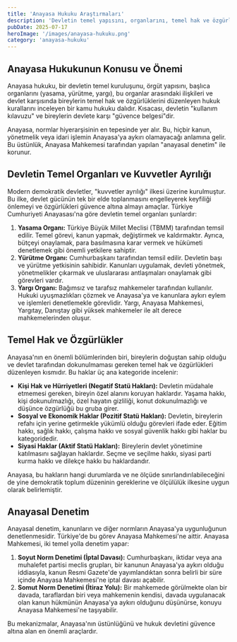 ```yaml
---
title: 'Anayasa Hukuku Araştırmaları'
description: 'Devletin temel yapısını, organlarını, temel hak ve özgürlükleri ve anayasal denetim mekanizmalarını inceleyen bu araştırma, Türkiye anayasal düzenine odaklanmaktadır.'
pubDate: 2025-07-17
heroImage: '/images/anayasa-hukuku.png'
category: 'anayasa-hukuku'
---
```


## Anayasa Hukukunun Konusu ve Önemi

Anayasa hukuku, bir devletin temel kuruluşunu, örgüt yapısını, başlıca organlarını (yasama, yürütme, yargı), bu organlar arasındaki ilişkileri ve devlet karşısında bireylerin temel hak ve özgürlüklerini düzenleyen hukuk kurallarını inceleyen bir kamu hukuku dalıdır. Kısacası, devletin "kullanım kılavuzu" ve bireylerin devlete karşı "güvence belgesi"dir.

Anayasa, normlar hiyerarşisinin en tepesinde yer alır. Bu, hiçbir kanun, yönetmelik veya idari işlemin Anayasa'ya aykırı olamayacağı anlamına gelir. Bu üstünlük, Anayasa Mahkemesi tarafından yapılan "anayasal denetim" ile korunur.

## Devletin Temel Organları ve Kuvvetler Ayrılığı

Modern demokratik devletler, "kuvvetler ayrılığı" ilkesi üzerine kurulmuştur. Bu ilke, devlet gücünün tek bir elde toplanmasını engelleyerek keyfiliği önlemeyi ve özgürlükleri güvence altına almayı amaçlar. Türkiye Cumhuriyeti Anayasası'na göre devletin temel organları şunlardır:

1.  **Yasama Organı:** Türkiye Büyük Millet Meclisi (TBMM) tarafından temsil edilir. Temel görevi, kanun yapmak, değiştirmek ve kaldırmaktır. Ayrıca, bütçeyi onaylamak, para basılmasına karar vermek ve hükümeti denetlemek gibi önemli yetkilere sahiptir.
2.  **Yürütme Organı:** Cumhurbaşkanı tarafından temsil edilir. Devletin başı ve yürütme yetkisinin sahibidir. Kanunları uygulamak, devleti yönetmek, yönetmelikler çıkarmak ve uluslararası antlaşmaları onaylamak gibi görevleri vardır.
3.  **Yargı Organı:** Bağımsız ve tarafsız mahkemeler tarafından kullanılır. Hukuki uyuşmazlıkları çözmek ve Anayasa'ya ve kanunlara aykırı eylem ve işlemleri denetlemekle görevlidir. Yargı, Anayasa Mahkemesi, Yargıtay, Danıştay gibi yüksek mahkemeler ile alt derece mahkemelerinden oluşur.

## Temel Hak ve Özgürlükler

Anayasa'nın en önemli bölümlerinden biri, bireylerin doğuştan sahip olduğu ve devlet tarafından dokunulmaması gereken temel hak ve özgürlükleri düzenleyen kısmıdır. Bu haklar üç ana kategoride incelenir:

-   **Kişi Hak ve Hürriyetleri (Negatif Statü Hakları):** Devletin müdahale etmemesi gereken, bireyin özel alanını koruyan haklardır. Yaşama hakkı, kişi dokunulmazlığı, özel hayatın gizliliği, konut dokunulmazlığı ve düşünce özgürlüğü bu gruba girer.
-   **Sosyal ve Ekonomik Haklar (Pozitif Statü Hakları):** Devletin, bireylerin refahı için yerine getirmekle yükümlü olduğu görevleri ifade eder. Eğitim hakkı, sağlık hakkı, çalışma hakkı ve sosyal güvenlik hakkı gibi haklar bu kategoridedir.
-   **Siyasi Haklar (Aktif Statü Hakları):** Bireylerin devlet yönetimine katılmasını sağlayan haklardır. Seçme ve seçilme hakkı, siyasi parti kurma hakkı ve dilekçe hakkı bu haklardandır.

Anayasa, bu hakların hangi durumlarda ve ne ölçüde sınırlandırılabileceğini de yine demokratik toplum düzeninin gereklerine ve ölçülülük ilkesine uygun olarak belirlemiştir.

## Anayasal Denetim

Anayasal denetim, kanunların ve diğer normların Anayasa'ya uygunluğunun denetlenmesidir. Türkiye'de bu görev Anayasa Mahkemesi'ne aittir. Anayasa Mahkemesi, iki temel yolla denetim yapar:

1.  **Soyut Norm Denetimi (İptal Davası):** Cumhurbaşkanı, iktidar veya ana muhalefet partisi meclis grupları, bir kanunun Anayasa'ya aykırı olduğu iddiasıyla, kanun Resmi Gazete'de yayımlandıktan sonra belirli bir süre içinde Anayasa Mahkemesi'ne iptal davası açabilir.
2.  **Somut Norm Denetimi (İtiraz Yolu):** Bir mahkemede görülmekte olan bir davada, taraflardan biri veya mahkemenin kendisi, davada uygulanacak olan kanun hükmünün Anayasa'ya aykırı olduğunu düşünürse, konuyu Anayasa Mahkemesi'ne taşıyabilir.

Bu mekanizmalar, Anayasa'nın üstünlüğünü ve hukuk devletini güvence altına alan en önemli araçlardır.